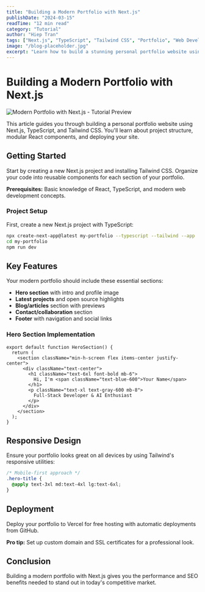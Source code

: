 ```yaml
---
title: "Building a Modern Portfolio with Next.js"
publishDate: "2024-03-15"
readTime: "12 min read"
category: "Tutorial"
author: "Hiep Tran"
tags: ["Next.js", "TypeScript", "Tailwind CSS", "Portfolio", "Web Development"]
image: "/blog-placeholder.jpg"
excerpt: "Learn how to build a stunning personal portfolio website using Next.js, TypeScript, and Tailwind CSS with modern design patterns."
---
```


# Building a Modern Portfolio with Next.js

![Modern Portfolio with Next.js - Tutorial Preview](/blog-placeholder.jpg)

This article guides you through building a personal portfolio website using Next.js, TypeScript, and Tailwind CSS. You'll learn about project structure, modular React components, and deploying your site.

## Getting Started

Start by creating a new Next.js project and installing Tailwind CSS. Organize your code into reusable components for each section of your portfolio.

<div className="callout callout-info">
<strong>Prerequisites:</strong> Basic knowledge of React, TypeScript, and modern web development concepts.
</div>

### Project Setup

First, create a new Next.js project with TypeScript:

```bash
npx create-next-app@latest my-portfolio --typescript --tailwind --app
cd my-portfolio
npm run dev
```

## Key Features

Your modern portfolio should include these essential sections:

- **Hero section** with intro and profile image
- **Latest projects** and open source highlights
- **Blog/articles** section with previews
- **Contact/collaboration** section
- **Footer** with navigation and social links

### Hero Section Implementation

```tsx
export default function HeroSection() {
  return (
    <section className="min-h-screen flex items-center justify-center">
      <div className="text-center">
        <h1 className="text-6xl font-bold mb-6">
          Hi, I'm <span className="text-blue-600">Your Name</span>
        </h1>
        <p className="text-xl text-gray-600 mb-8">
          Full-Stack Developer & AI Enthusiast
        </p>
      </div>
    </section>
  );
}
```

## Responsive Design

Ensure your portfolio looks great on all devices by using Tailwind's responsive utilities:

```css
/* Mobile-first approach */
.hero-title {
  @apply text-3xl md:text-4xl lg:text-6xl;
}
```

## Deployment

Deploy your portfolio to Vercel for free hosting with automatic deployments from GitHub.

<div className="callout callout-success">
<strong>Pro tip:</strong> Set up custom domain and SSL certificates for a professional look.
</div>

## Conclusion

Building a modern portfolio with Next.js gives you the performance and SEO benefits needed to stand out in today's competitive market.
